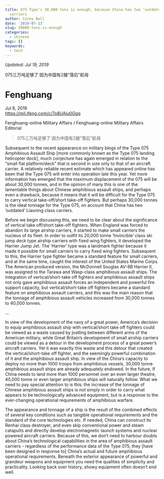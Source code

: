 ```yaml
---
title: 075 Type’s 30,000 tons is enough, because China has two ‘outdated’ aircraft
  carriers
author: Corey Bell
date: '2019-07-13'
slug: 30000-tons-is-enough
categories:
  - chinese
tags: []
keywords:
  - tech
---
```


*Updated: Jul 19, 2019*

075三万吨足够了 因为中国有2艘“落后”航母

# Fenghuang
Jul 8, 2019\
https://mil.ifeng.com/c/7o8UAju0Ggq

Fenghuang-online Military Affairs / Fenghuang-online Military Affairs Editorial 

> 075三万吨足够了 因为中国有2艘“落后”航母

Subsequent to the recent appearance on military blogs of the Type 075 Amphibious Assault Ship [more commonly known as the Type 075 landing helicopter dock], much conjecture has again emerged in relation to the “small flat platform/deck” that is second in size only to that of an aircraft carrier. A relatively reliable recent estimate which has appeared online has been that the Type 075 will enter into operation late this year. Yet more information has emerged that the maximum displacement of the 075 will be about 30,000 tonnes, and in the opinion of many this is one of the lamentable things about Chinese amphibious assault ships, and perhaps even a drawback, because it means that it will be difficult for the Type 075 to carry vertical take-off/short take-off fighters. But perhaps 30,000 tonnes is the ideal tonnage for the Type 075, on account that China has two ‘outdated’ Liaoning class carriers.    

Before we begin discussing this, we need to be clear about the significance of vertical take off/short take-off fighters. When England was forced to abandon its large airship carriers, it started to make small carriers the nucleus of its fleet. In order to outfit its 20,000 tonne ‘Invincible’ class ski jump deck type airship carriers with fixed wing fighters, it developed the Harrier Jump Jet.  The ‘Harrier’ type was a landmark fighter because it made it possible for small carriers to carry fixed wing fighters. Subsequent to this, the Harrier type fighter became a standard feature for small carriers, and at the same time, caught the interest of the United States Marine Corps. The American produced version, the McDonnell Souglas AV-8B Harrier II, was assigned to the Tarawa and Wasp-class amphibious assault ships. The integration of vertical/short-take off fighters and amphibious assault ships not only gave amphibious assault forces an independent and powerful fire support capacity, but vertical/short-take off fighters became a standard feature on amphibious assault carriers, and this was the main reason that the tonnage of amphibious assault vehicles increased from 30,000 tonnes to 40,000 tonnes.

...

In view of the development of the navy of a great power, America’s decision to equip amphibious assault ship with vertical/short take off fighters could be viewed as a waste caused by jostling between different arms of the American military, while Great Britain’s development of small airship carriers could be viewed as a detour in the development process of a great power’s aircraft carriers. Yet it was exactly this waste and this detour that created the vertical/short-take off fighter, and the seemingly powerful combination of it and the amphibious assault ship. In view of the China’s capacity to deploy no more than 1000 troops from amphibious vessels, 30,000 tonne amphibious assault ships are already adequately endowed. In the future, If China needs to land more than 1000 personnel over an even larger theatre, 40,000 tonne or even larger amphibious ships will naturally follow. What we need to pay special attention to is this: the increase of the tonnage of Chinese amphibious assault ships is not simply in order to carry what appears to be technologically advanced equipment, but is a response to the ever-changing operational requirements of amphibious warfare.         

The appearance and tonnage of a ship is the result of the combined effects of several key conditions such as tangible operational requirements and the standard of the core technologies etc. If needed, China can construct its Renhai class destroyer, and even skip conventional power and steam catapults and directly develop electromagnetic launch systems and nuclear powered aircraft carriers. Because of this, we don’t need to harbour doubts about China’s technological capabilities in the area of amphibious assault carriers - regardless of the performance data of the Type 075, they [have been designed in response to] China’s actual and future amphibious operational requirements. Beneath the exterior appearance of powerful and grandeur weapons and equipment you need the qualities of simplicity and practicality. Looking back over history, showy equipment often doesn’t end well.
